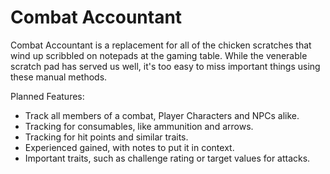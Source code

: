 # Combat Accountant

Combat Accountant is a replacement for all of the chicken scratches that
wind up scribbled on notepads at the gaming table.  While the venerable
scratch pad has served us well, it's too easy to miss important things
using these manual methods.

Planned Features:

- Track all members of a combat, Player Characters and NPCs alike.
- Tracking for consumables, like ammunition and arrows.
- Tracking for hit points and similar traits.
- Experienced gained, with notes to put it in context.
- Important traits, such as challenge rating or target values for
  attacks.
